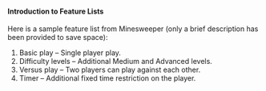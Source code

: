 <link rel="stylesheet" href="{{baseUrl}}/css/textbook.css">

<div class="website-content">

#### Introduction to Feature Lists

<div id="main">

<tip-box type="primary">
<include src="../../../common/definitions.md#def-feature-list" />
</tip-box>

Here is a sample feature list from Minesweeper (only a brief description has been provided to save space):

<tip-box>

1. Basic play – Single player play.
2. Difficulty levels – Additional Medium and Advanced levels.
3. Versus play – Two players can play against each other.
4. Timer – Additional fixed time restriction on the player.

</tip-box>

<p/>

<!-- extras ------------------------------------------------------------------------------------ -->

<panel header=":paperclip: Extras" expandable type="seamless" expanded>

  <panel header=":mortar_board: Learning Outcomes" expandable type="seamless">
    <include src="exercises.md" />
  </panel>

  <panel header=":package: Resources" expandable type="seamless">
    <include src="resources.md" />
  </panel>

  <panel header=":laughing: Humor" expandable type="seamless">
    <include src="humor.md" />
  </panel>

</panel>

</div>
</div>
